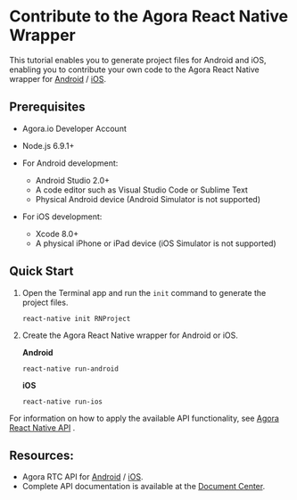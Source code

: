 # Contribute to the Agora React Native Wrapper

This tutorial enables you to generate project files for Android and iOS, enabling you to contribute your own code to the Agora React Native wrapper for [Android](https://docs.agora.io/en/2.2/product/Voice/API%20Reference/communication_android_audio?platform=Android) / [iOS](https://docs.agora.io/en/2.2/product/Voice/API%20Reference/communication_ios_audio?platform=iOS).

## Prerequisites
- Agora.io Developer Account
- Node.js 6.9.1+
- For Android development:
  - Android Studio 2.0+
  - A code editor such as Visual Studio Code or Sublime Text
  - Physical Android device (Android Simulator is not supported)

- For iOS development:
  - Xcode 8.0+
  - A physical iPhone or iPad device (iOS Simulator is not supported)


## Quick Start

1. Open the Terminal app and run the `init` command to generate the project files.

	```
	react-native init RNProject
	```

2. Create the Agora React Native wrapper for Android or iOS.

	**Android**
	```
	react-native run-android
	```

	**iOS**
	```
	react-native run-ios
	```

For information on how to apply the available API functionality, see [Agora React Native API](apis.md) .

## Resources:

* Agora RTC API for [Android](https://docs.agora.io/en/2.2/product/Voice/API%20Reference/communication_android_audio?platform=Android) / [iOS](https://docs.agora.io/en/2.2/product/Voice/API%20Reference/communication_ios_audio?platform=iOS).
* Complete API documentation is available at the [Document Center](https://docs.agora.io/en/).
